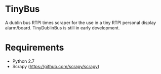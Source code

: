 TinyBus
=============

A dublin bus RTPI times scraper for the use in a tiny RTPI personal display alarm/board.
TinyDublinBus is still in early development.

Requirements
=============

*   Python 2.7
*   Scrapy (https://github.com/scrapy/scrapy)
